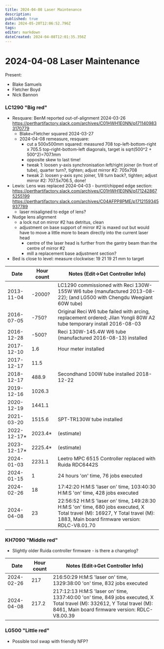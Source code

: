 ```yaml
---
title: 2024-04-08 Laser Maintenance
description: 
published: true
date: 2024-05-20T12:06:52.796Z
tags: 
editor: markdown
dateCreated: 2024-04-08T12:01:35.356Z
---
```


# 2024-04-08 Laser Maintenance

Present:
* Blake Samuels
* Fletcher Boyd
* Nick Bannon

### LC1290 "Big red"

* Resquare: BenM reported out-of-alignment 2024-03-26 https://perthartifactory.slack.com/archives/C01HWH1E0NN/p1711409833170779
  * Blake+Fletcher squared 2024-03-27
  * 2024-04-08 remeasure, resquare:
    * cut a 500x500mm squared: measured 708 top-left-bottom-right x 705.5 top-right-bottom-left diagonals, target is sqrt(500^2 + 500^2)=707.1mm
    * opposite skew to last time!
    * tweak 1: loosen y-axis synchronisation left/right joiner (in front of tube), quarter turn?, tighten; adjust mirror #2: 705x708
    * tweak 2: loosen y-axis sync joiner, 1/8 turn back?, tighten; adjust mirror #2: 707.5x706.5, done!
* Lewis: Lens was replaced 2024-04-03 - burnt/chipped edge section: https://perthartifactory.slack.com/archives/C01HWH1E0NN/p1712428675255199 https://perthartifactory.slack.com/archives/C04AFPP8PME/p1712159345937789
  * laser misaligned to edge of lens?
* Nudge lens alignment
  * a lock nut on mirror #2 has detritus, clean
  * adjustment on base support of mirror #2 is maxed out but would have to move a little more to beam directly into the current laser head
    * centre of the laser head is further from the gantry beam than the centre of mirror #2
    * mill a replacement base adjustment section?
* Bed is close to level: measure clockwise: 19 21 19 21 mm to target

| Date       | Hour count | Notes (Edit->Get Controller Info) |
|------------|------------|-----------------------------------------------------------------------------------------------------------------------|
| 2013-11-04 | -2000?     | LC1290 commissioned with Reci 130W-155W W6 tube (manufactured 2013-08-22); (and LG500 with Chengdu Weegiant 60W tube) |
| 2016-07-05 | -750?      | Original Reci W6 tube failed with arcing, replacement ordered; Jilan Yongli 80W A2 tube temporary install 2016-08-03  |
| 2016-12-28 | -500?      | Reci 130W-145.4W W6 tube (manufactured 2016-08-13) installed |
| 2017-12-10 | 1.6        | Hour meter installed |
| 2017-12-17 | 11.5       | |
| 2018-12-17 | 488.9      | Secondhand 100W tube installed 2018-12-22 |
| 2019-12-16 | 1026.3     | |
| 2020-12-19 | 1441.1     | |
| 2021-03-20 | 1515.6     | SPT-TR130W tube installed |
| 2022-12-17* | 2023.4*   | (estimate) |
| 2023-12-17* | 2225.4*   | (estimate) |
| 2024-01-03 | 2231.1     | Leetro MPC 6515 Controller replaced with Ruida RDC6442S |
| 2024-01-15 | 1          | 24 hours 'on' time, 76 jobs executed |
| 2024-02-26 | 18         | 17:42:20 H:M:S 'laser on' time, 103:40:30 H:M:S 'on' time, 428 jobs executed |
| 2024-04-08 | 23         | 22:56:52 H:M:S 'laser on' time, 149:28:30 H:M:S 'on' time, 680 jobs executed, X Total travel (M): 16927, Y Total travel (M): 1883, Main board firmware version: RDLC-V8.01.70 |

### KH7090 "Middle red"

* Slightly older Ruida controller firmware - is there a changelog?

| Date       | Hour count | Notes (Edit->Get Controller Info) |
|------------|------------|-------|
| 2024-02-26 | 217        | 216:50:29 H:M:S 'laser on' time, 1329:38:00 'on' time, 832 jobs executed |
| 2024-04-08 | 217.2      | 217:12:13 H:M:S 'laser on' time, 1337:40:00 'on' time, 849 jobs executed, X Total travel (M): 332612, Y Total travel (M): 8461, Main board firmware version: RDLC-V8.00.39 |

### LG500 "Little red"
* Possible tool swap with friendly NFP?